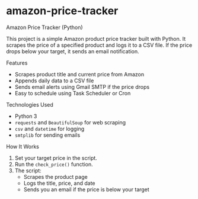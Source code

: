 # amazon-price-tracker

Amazon Price Tracker (Python)

This project is a simple Amazon product price tracker built with Python. It scrapes the price of a specified product and logs it to a CSV file. If the price drops below your target, it sends an email notification.


Features

- Scrapes product title and current price from Amazon
- Appends daily data to a CSV file
- Sends email alerts using Gmail SMTP if the price drops
- Easy to schedule using Task Scheduler or Cron


Technologies Used

- Python 3
- `requests` and `BeautifulSoup` for web scraping
- `csv` and `datetime` for logging
- `smtplib` for sending emails

 How It Works

1. Set your target price in the script.
2. Run the `check_price()` function.
3. The script:
   - Scrapes the product page
   - Logs the title, price, and date
   - Sends you an email if the price is below your target

